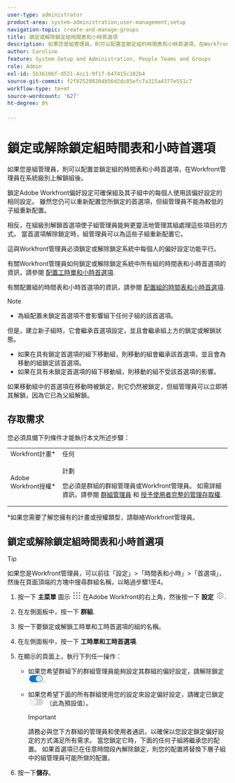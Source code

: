 ```yaml
---
user-type: administrator
product-area: system-administration;user-management;setup
navigation-topic: create-and-manage-groups
title: 鎖定或解除鎖定組時間表和小時首選項
description: 如果您是組管理員，則可以配置並鎖定組的時間表和小時首選項，在Workfront管理員在系統級別上解鎖組後。
author: Caroline
feature: System Setup and Administration, People Teams and Groups
role: Admin
exl-id: 5b36106f-d521-4cc1-9f1f-647415c282b4
source-git-commit: f2f825280204b56d2dc85efc7a315a4377e551c7
workflow-type: tm+mt
source-wordcount: '627'
ht-degree: 0%

---
```


# 鎖定或解除鎖定組時間表和小時首選項

如果您是組管理員，則可以配置並鎖定組的時間表和小時首選項，在Workfront管理員在系統級別上解鎖組後。

鎖定Adobe Workfront偏好設定可確保組及其子組中的每個人使用該偏好設定的相同設定。 雖然您仍可以重新配置您所鎖定的首選項，但組管理員不能為較低的子組重新配置。

相反，在組級別解鎖首選項使子組管理員能夠更靈活地管理其組處理這些項目的方式。 當首選項解除鎖定時，組管理員可以為這些子組重新配置它。

這與Workfront管理員必須鎖定或解除鎖定系統中每個人的偏好設定功能平行。

有關Workfront管理員如何鎖定或解除鎖定系統中所有組的時間表和小時首選項的資訊，請參閱 [配置工時單和小時首選項](../../../administration-and-setup/set-up-workfront/configure-timesheets-schedules/timesheet-and-hour-preferences.md).

有關配置組的時間表和小時首選項的資訊，請參閱 [配置組的時間表和小時首選項](../../../administration-and-setup/manage-groups/create-and-manage-groups/configure-timesheet-hour-preferences-group.md).

<!--
Unlike other Lock/Unlock articles that start just like this one, we need the steps here. In other areas, the lock/unlock step is part of the article about setting preferences or creating statuses.</p>
-->

>[!NOTE]
>
>* 為組配置未鎖定首選項不會影響組下任何子組的該首選項。
>
>  但是，建立新子組時，它會繼承首選項設定，並且會繼承組上方的鎖定或解鎖狀態。
>
>* 如果在具有鎖定首選項的組下移動組，則移動的組會繼承該首選項，並且會為移動的組鎖定該首選項。
>* 如果在具有未鎖定首選項的組下移動組，則移動的組不受該首選項的影響。
>
>  如果移動組中的首選項在移動時被鎖定，則它仍然被鎖定，但組管理員可以立即將其解鎖，因為它已為父組解鎖。

## 存取需求

您必須具備下列條件才能執行本文所述步驟：

<table style="table-layout:auto"> 
 <col> 
 <col> 
 <tbody> 
  <tr> 
   <td role="rowheader">Workfront計畫*</td> 
   <td>任何</td> 
  </tr> 
  <tr> 
   <td role="rowheader">Adobe Workfront授權*</td> 
   <td> <p>計劃 </p> <p>您必須是群組的群組管理員或Workfront管理員。 如需詳細資訊，請參閱 <a href="../../../administration-and-setup/manage-groups/group-roles/group-administrators.md" class="MCXref xref">群組管理員</a> 和 <a href="../../../administration-and-setup/add-users/configure-and-grant-access/grant-a-user-full-administrative-access.md" class="MCXref xref">授予使用者完整的管理存取權</a>.</p> </td> 
  </tr> 
 </tbody> 
</table>

&#42;如果您需要了解您擁有的計畫或授權類型，請聯絡Workfront管理員。

## 鎖定或解除鎖定組時間表和小時首選項

>[!TIP]
>
>如果您是Workfront管理員，可以前往「設定」>「時間表和小時」>「首選項」，然後在頁面頂端的方塊中搜尋群組名稱，以略過步驟1至4。

1. 按一下 **主菜單** 圖示 ![](assets/main-menu-icon.png) 在Adobe Workfront的右上角，然後按一下 **設定** ![](assets/gear-icon-settings.png).

1. 在左側面板中，按一下 **群組**.
1. 按一下要鎖定或解鎖工時單和工時首選項的組的名稱。
1. 在左側面板中，按一下 **工時單和工時首選項**.

1. 在顯示的頁面上，執行下列任一操作：

   * 如果您希望群組下的群組管理員能夠設定其群組的偏好設定，請解除鎖定 ![](assets/unlock-toggle-button.png).
   * 如果您希望下面的所有群組使用您的設定來設定偏好設定，請確定已鎖定 ![](assets/lock-toggle-button.png) （此為預設值）。

      >[!IMPORTANT]
      >
      >請務必與您下方群組的管理員和使用者通訊，以確保以您設定鎖定偏好設定的方式滿足所有需求。 當您鎖定它時，下面的任何子組將繼承您的配置。 如果首選項已在任意時間段內解除鎖定，則您的配置將替換下層子組中的組管理員可能所做的配置。

1. 按一下&#x200B;**儲存**。
